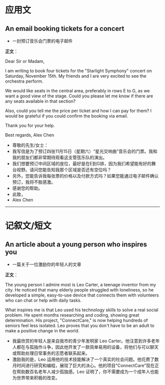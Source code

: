 # 应用文

## An email booking tickets for a concert
- 一封预订音乐会门票的电子邮件

**正文**：

Dear Sir or Madam,

I am writing to book four tickets for the "Starlight Symphony" concert on Saturday, November 15th. My friends and I are very excited to see the orchestra perform.

We would like seats in the central area, preferably in rows E to G, as we want a good view of the stage. Could you please let me know if there are any seats available in that section?

Also, could you tell me the price per ticket and how I can pay for them? I would be grateful if you could confirm the booking via email.

Thank you for your help.

Best regards,
Alex Chen

- 尊敬的先生/女士：
- 我写信是为了预订四张11月15日（星期六）“星光交响曲”音乐会的门票。我和我的朋友们都非常期待观看这支管弦乐队的演出。
- 我们想要预订中间区域的座位，最好是在E到G排，因为我们希望能有好的舞台视野。请问您能告知我那个区域是否还有空位吗？
- 另外，您能告诉我每张票的价格以及付款方式吗？如果您能通过电子邮件确认预订，我将不胜感激。
- 感谢您的帮助。
- 此致，
- Alex Chen

---

# 记叙文/短文

## An article about a young person who inspires you
- 一篇关于一位激励你的年轻人的文章

**正文**：

The young person I admire most is Leo Carter, a teenage inventor from my city. He noticed that many elderly people struggled with loneliness, so he developed a simple, easy-to-use device that connects them with volunteers who can chat or help with daily tasks.

What inspires me is that Leo used his technology skills to solve a real social problem. He spent months researching and coding, showing great determination. His project, "ConnectCare," is now helping hundreds of seniors feel less isolated. Leo proves that you don't have to be an adult to make a positive change in the world.

- 我最欣赏的年轻人是来自我市的青少年发明家 Leo Carter。他注意到许多老年人都在与孤独作斗争，因此他开发了一款简单易用的设备，将他们与可以聊天或帮助处理日常事务的志愿者联系起来。
- 激励我的是，Leo 运用他的技术技能解决了一个真实的社会问题。他花费了数月时间进行研究和编程，展现了巨大的决心。他的项目“ConnectCare”现在正在帮助数百名老年人减少孤独感。Leo 证明了，你不需要成为一个成年人也能为世界带来积极的改变。
